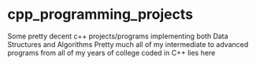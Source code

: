 # cpp_programming_projects
Some pretty decent c++ projects/programs implementing both Data Structures and Algorithms
Pretty much all of my intermediate to advanced programs from all of my years of college coded in C++ lies here
